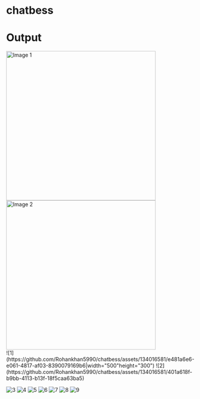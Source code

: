# chatbess

# Output

<div>
  <img src="image1.jpg" alt="Image 1" width="400" />
  <img src="image2.jpg" alt="Image 2" width="400" />
</div>
![1](https://github.com/Rohankhan5990/chatbess/assets/134016581/e481a6e6-e061-4817-af03-8390079169b6|width="500"height="300") ![2](https://github.com/Rohankhan5990/chatbess/assets/134016581/401a618f-b9bb-4113-b13f-18f5caa63ba5)

![3](https://github.com/Rohankhan5990/chatbess/assets/134016581/4156c5b9-a768-43d6-b705-a42f00488ad8)
![4](https://github.com/Rohankhan5990/chatbess/assets/134016581/0191f933-1b2b-4ae8-b453-2c8562226f4e)
![5](https://github.com/Rohankhan5990/chatbess/assets/134016581/349ded97-57ba-4076-aef2-fda7dee9368d)
![6](https://github.com/Rohankhan5990/chatbess/assets/134016581/e4bae122-ea71-484e-9254-35a78a29e118)
![7](https://github.com/Rohankhan5990/chatbess/assets/134016581/56e2dd5a-008f-42d1-b175-a7265c1222cf)
![8](https://github.com/Rohankhan5990/chatbess/assets/134016581/cb492fc6-b0bd-41a0-b883-1664e58b74bb)
![9](https://github.com/Rohankhan5990/chatbess/assets/134016581/08cd0acc-d19f-406d-9dcb-10d47fd39ec4)
